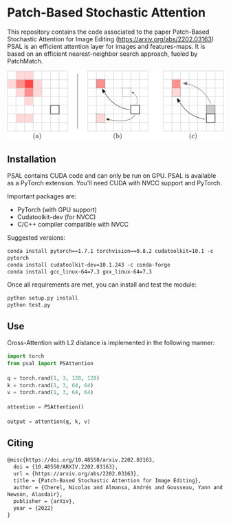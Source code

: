# Patch-Based Stochastic Attention

This repository contains the code associated to the paper Patch-Based Stochastic Attention for Image Editing (https://arxiv.org/abs/2202.03163)
PSAL is an efficient attention layer for images and features-maps. It is based on an efficient nearest-neighbor search approach, fueled by PatchMatch.

![PSAL mechanism](data/teaser.png)

## Installation

PSAL contains CUDA code and can only be run on GPU. PSAL is available as a PyTorch extension. You'll need CUDA with NVCC support and PyTorch.

Important packages are:
- PyTorch (with GPU support)
- Cudatoolkit-dev (for NVCC)
- C/C++ compiler compatible with NVCC

Suggested versions:
```
conda install pytorch==1.7.1 torchvision==0.8.2 cudatoolkit=10.1 -c pytorch
conda install cudatoolkit-dev=10.1.243 -c conda-forge
conda install gcc_linux-64=7.3 gxx_linux-64=7.3
```

Once all requirements are met, you can install and test the module:
```
python setup.py install
python test.py
```


## Use

Cross-Attention with L2 distance is implemented in the following manner:

```python
import torch
from psal import PSAttention

q = torch.rand(1, 3, 128, 128)
k = torch.rand(1, 3, 64, 64)
v = torch.rand(1, 3, 64, 64)

attention = PSAttention()

output = attention(q, k, v)

```


## Citing

```
@misc{https://doi.org/10.48550/arxiv.2202.03163,
  doi = {10.48550/ARXIV.2202.03163},  
  url = {https://arxiv.org/abs/2202.03163},
  title = {Patch-Based Stochastic Attention for Image Editing},
  author = {Cherel, Nicolas and Almansa, Andrés and Gousseau, Yann and Newson, Alasdair},
  publisher = {arXiv},
  year = {2022}
}
```

